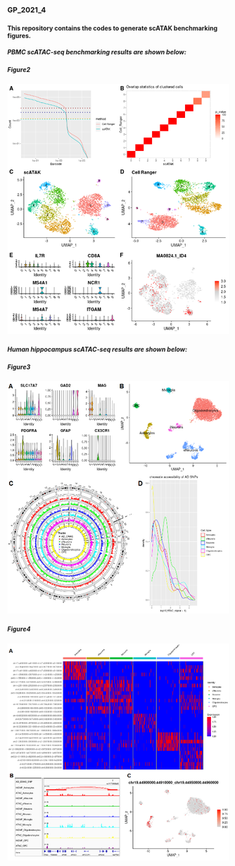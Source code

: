 ### GP_2021_4
#####
#### This repository contains the codes to generate scATAK benchmarking figures.
##### PBMC scATAC-seq benchmarking results are shown below:
##### Figure2
![Figure not found](Figure2.png)
####
####
#####
##### Human hippocampus scATAC-seq results are shown below:
##### Figure3
![Figure not found](Figure3.png)
#####
##### Figure4
![Figure not found](Figure4.png)
####
